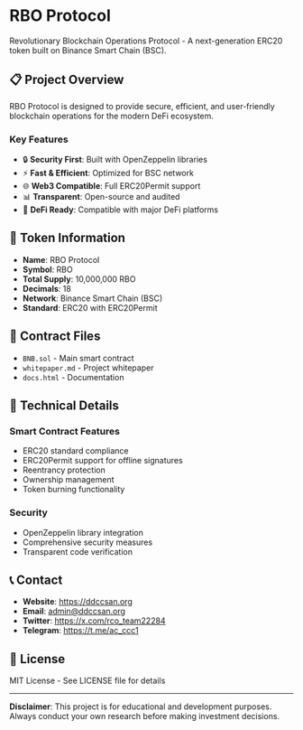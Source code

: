 # RBO Protocol

Revolutionary Blockchain Operations Protocol - A next-generation ERC20 token built on Binance Smart Chain (BSC).

## 📋 Project Overview

RBO Protocol is designed to provide secure, efficient, and user-friendly blockchain operations for the modern DeFi ecosystem.

### Key Features
- 🔒 **Security First**: Built with OpenZeppelin libraries
- ⚡ **Fast & Efficient**: Optimized for BSC network
- 🌐 **Web3 Compatible**: Full ERC20Permit support
- 📊 **Transparent**: Open-source and audited
- 🔄 **DeFi Ready**: Compatible with major DeFi platforms

## 🚀 Token Information

- **Name**: RBO Protocol
- **Symbol**: RBO
- **Total Supply**: 10,000,000 RBO
- **Decimals**: 18
- **Network**: Binance Smart Chain (BSC)
- **Standard**: ERC20 with ERC20Permit

## 📁 Contract Files

- `BNB.sol` - Main smart contract
- `whitepaper.md` - Project whitepaper
- `docs.html` - Documentation

## 🔧 Technical Details

### Smart Contract Features
- ERC20 standard compliance
- ERC20Permit support for offline signatures
- Reentrancy protection
- Ownership management
- Token burning functionality

### Security
- OpenZeppelin library integration
- Comprehensive security measures
- Transparent code verification

## 📞 Contact

- **Website**: https://ddccsan.org
- **Email**: admin@ddccsan.org
- **Twitter**: https://x.com/rco_team22284
- **Telegram**: https://t.me/ac_ccc1

## 📄 License

MIT License - See LICENSE file for details

---

**Disclaimer**: This project is for educational and development purposes. Always conduct your own research before making investment decisions.
